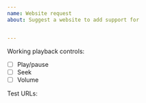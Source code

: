 ```yaml
---
name: Website request
about: Suggest a website to add support for


---
```


<!-- Please search existing issues to avoid creating duplicates. -->
<!-- Include the website URL in the title (e.g. google.com) -->

<!-- Please check which playback controls are already supported by the website. -->
<!-- Use [x] to indicate support for the control. -->
Working playback controls:
- [ ] Play/pause
- [ ] Seek
- [ ] Volume

Test URLs:
<!-- List any URLs that can be used to test playback. -->

<!-- Describe any additional information that could be helpful. -->
